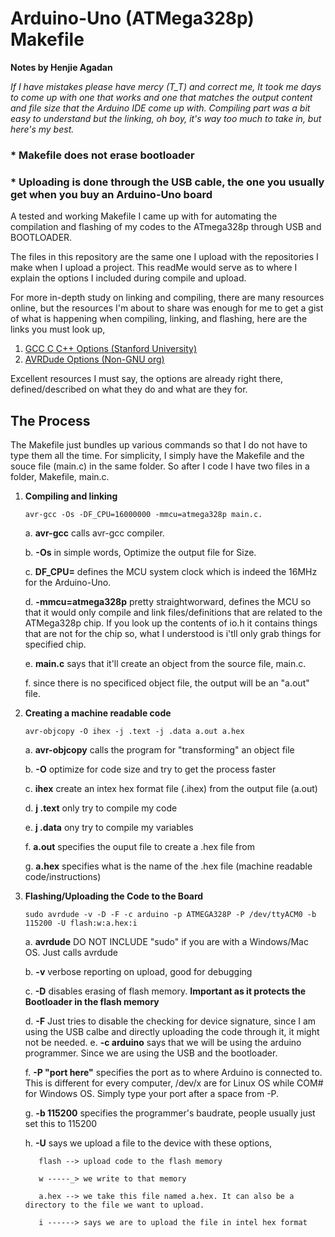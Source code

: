 # Arduino-Uno (ATMega328p) Makefile

**Notes by Henjie Agadan**

*If I have mistakes please have mercy (T_T) and correct me, It took me days to come up with one that works
and one that matches the output content and file size that the Arduino IDE come up with. Compiling part
was a bit easy to understand but the linking, oh boy, it's way too much to take in, but here's my best.*

### * Makefile does not erase bootloader
### * Uploading is done through the USB cable, the one you usually get when you buy an Arduino-Uno board

A tested and working Makefile I came up with for automating the compilation and flashing of my codes to the 
ATmega328p through USB and BOOTLOADER.

The files in this repository are the same one I upload with the repositories I make when I upload a project.
This readMe would serve as to where I explain the options I included during compile and upload.

For more in-depth study on linking and compiling, there are many resources online, but the resources I'm about
to share was enough for me to get a gist of what is happening when compiling, linking, and flashing, here are
the links you must look up,
  1. [GCC C C++ Options (Stanford University)](http://ccrma.stanford.edu/planetccrma/man/man1/avr-gcc.1.html "Stanford AVR-GCC")
  2. [AVRDude Options (Non-GNU org)](https://www.nongnu.org/avrdude/user-manual/avrdude_3.html)

Excellent resources I must say, the options are already right there, defined/described on what they do and what
are they for.

## **The Process**
The Makefile just bundles up various commands so that I do not have to type them all the time. For simplicity,
I simply have the Makefile and the souce file (main.c) in the same folder. So after I code I have two files in
a folder, Makefile, main.c.
  1. **Compiling and linking**
  
     ```
     avr-gcc -Os -DF_CPU=16000000 -mmcu=atmega328p main.c.
     ```
      a. **avr-gcc** calls avr-gcc compiler.
      
      b. **-Os** in simple words, Optimize the output file for Size.
      
      c. **DF_CPU=** defines the MCU system clock which is indeed the 16MHz for the Arduino-Uno.
      
      d. **-mmcu=atmega328p** pretty straightworward, defines the MCU so that it would only compile and
                              link files/definitions that are related to the ATMega328p chip. If you look up the contents of io.h
                              it contains things that are not for the chip so, what I understood is i'tll only grab things for
                              specified chip.
      
      e. **main.c** says that it'll create an object from the source file, main.c.
      
      f. since there is no specificed object file, the output will be an "a.out" file.
      
  2. **Creating a machine readable code**
  
      ```
      avr-objcopy -O ihex -j .text -j .data a.out a.hex
      ```
      a. **avr-objcopy** calls the program for "transforming" an object file
      
      b. **-O** optimize for code size and try to get the process faster
      
      c. **ihex** create an intex hex format file (.ihex) from the output file (a.out)
      
      d. **j .text** only try to compile my code
      
      e. **j .data** ony try to compile my variables
      
      f. **a.out** specifies the ouput file to create a .hex file from
      
      g. **a.hex** specifies what is the name of the .hex file (machine readable code/instructions)
      
  3. **Flashing/Uploading the Code to the Board**
  
      ```
      sudo avrdude -v -D -F -c arduino -p ATMEGA328P -P /dev/ttyACM0 -b 115200 -U flash:w:a.hex:i
      ```
      a. **avrdude** DO NOT INCLUDE "sudo" if you are with a Windows/Mac OS. Just calls avrdude
      
      b. **-v** verbose reporting on upload, good for debugging
      
      c. **-D** disables erasing of flash memory. **Important as it protects the Bootloader in the flash memory**
      
      d. **-F** Just tries to disable the checking for device signature, since I am using the USB calbe and directly
                uploading the code through it, it might not be needed.
      e. **-c arduino** says that we will be using the arduino programmer. Since we are using the USB and the bootloader.
      
      f. **-P "port here"** specifies the port as to where Arduino is connected to. This is different for every computer,
                            /dev/x are for Linux OS while COM# for Windows OS. Simply type your port after a space from -P.
     
      g. **-b 115200** specifies the programmer's baudrate, people usually just set this to 115200
      
      h. **-U** says we upload a file to the device with these options,
      
            flash --> upload code to the flash memory
              
            w -----_> we write to that memory
              
            a.hex --> we take this file named a.hex. It can also be a directory to the file we want to upload.
              
            i ------> says we are to upload the file in intel hex format
